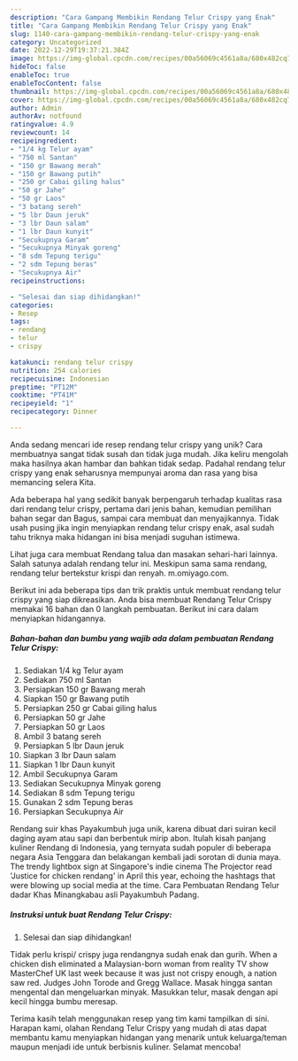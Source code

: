 ```yaml
---
description: "Cara Gampang Membikin Rendang Telur Crispy yang Enak"
title: "Cara Gampang Membikin Rendang Telur Crispy yang Enak"
slug: 1140-cara-gampang-membikin-rendang-telur-crispy-yang-enak
category: Uncategorized
date: 2022-12-29T19:37:21.384Z
image: https://img-global.cpcdn.com/recipes/00a56069c4561a8a/680x482cq70/rendang-telur-crispy-foto-resep-utama.jpg
hideToc: false
enableToc: true
enableTocContent: false
thumbnail: https://img-global.cpcdn.com/recipes/00a56069c4561a8a/680x482cq70/rendang-telur-crispy-foto-resep-utama.jpg
cover: https://img-global.cpcdn.com/recipes/00a56069c4561a8a/680x482cq70/rendang-telur-crispy-foto-resep-utama.jpg
author: Admin
authorAv: notfound
ratingvalue: 4.9
reviewcount: 14
recipeingredient:
- "1/4 kg Telur ayam"
- "750 ml Santan"
- "150 gr Bawang merah"
- "150 gr Bawang putih"
- "250 gr Cabai giling halus"
- "50 gr Jahe"
- "50 gr Laos"
- "3 batang sereh"
- "5 lbr Daun jeruk"
- "3 lbr Daun salam"
- "1 lbr Daun kunyit"
- "Secukupnya Garam"
- "Secukupnya Minyak goreng"
- "8 sdm Tepung terigu"
- "2 sdm Tepung beras"
- "Secukupnya Air"
recipeinstructions:

- "Selesai dan siap dihidangkan!"
categories:
- Resep
tags:
- rendang
- telur
- crispy

katakunci: rendang telur crispy 
nutrition: 254 calories
recipecuisine: Indonesian
preptime: "PT12M"
cooktime: "PT41M"
recipeyield: "1"
recipecategory: Dinner

---
```





Anda sedang mencari ide resep rendang telur crispy yang unik? Cara membuatnya sangat tidak susah dan tidak juga mudah. Jika keliru mengolah maka hasilnya akan hambar dan bahkan tidak sedap. Padahal rendang telur crispy yang enak seharusnya mempunyai aroma dan rasa yang bisa memancing selera Kita.





Ada beberapa hal yang sedikit banyak berpengaruh terhadap kualitas rasa dari rendang telur crispy, pertama dari jenis bahan, kemudian pemilihan bahan segar dan Bagus, sampai cara membuat dan menyajikannya. Tidak usah pusing jika ingin menyiapkan rendang telur crispy enak,      asal sudah tahu triknya maka hidangan ini bisa menjadi suguhan istimewa.














Lihat juga cara membuat Rendang talua dan masakan sehari-hari lainnya. Salah satunya adalah rendang telur ini. Meskipun sama sama rendang, rendang telur bertekstur krispi dan renyah. m.omiyago.com.






Berikut ini ada beberapa tips dan trik praktis untuk membuat rendang telur crispy yang siap dikreasikan. Anda bisa membuat Rendang Telur Crispy memakai 16 bahan dan 0 langkah pembuatan. Berikut ini cara dalam menyiapkan hidangannya.

<!--inarticleads1-->

##### Bahan-bahan dan bumbu yang wajib ada dalam pembuatan Rendang Telur Crispy:

1. Sediakan 1/4 kg Telur ayam
1. Sediakan 750 ml Santan
1. Persiapkan 150 gr Bawang merah
1. Siapkan 150 gr Bawang putih
1. Persiapkan 250 gr Cabai giling halus
1. Persiapkan 50 gr Jahe
1. Persiapkan 50 gr Laos
1. Ambil 3 batang sereh
1. Persiapkan 5 lbr Daun jeruk
1. Siapkan 3 lbr Daun salam
1. Siapkan 1 lbr Daun kunyit
1. Ambil Secukupnya Garam
1. Sediakan Secukupnya Minyak goreng
1. Sediakan 8 sdm Tepung terigu
1. Gunakan 2 sdm Tepung beras
1. Persiapkan Secukupnya Air


Rendang suir khas Payakumbuh juga unik, karena dibuat dari suiran kecil daging ayam atau sapi dan berbentuk mirip abon. Itulah kisah panjang kuliner Rendang di Indonesia, yang ternyata sudah populer di beberapa negara Asia Tenggara dan belakangan kembali jadi sorotan di dunia maya. The trendy lightbox sign at Singapore&#39;s indie cinema The Projector read &#39;Justice for chicken rendang&#39; in April this year, echoing the hashtags that were blowing up social media at the time. Cara Pembuatan Rendang Telur dadar Khas Minangkabau asli Payakumbuh Padang. 

<!--inarticleads2-->

##### Instruksi untuk buat Rendang Telur Crispy:


1. Selesai dan siap dihidangkan!

Tidak perlu krispi/ crispy juga rendangnya sudah enak dan gurih. When a chicken dish eliminated a Malaysian-born woman from reality TV show MasterChef UK last week because it was just not crispy enough, a nation saw red. Judges John Torode and Gregg Wallace. Masak hingga santan mengental dan mengeluarkan minyak. Masukkan telur, masak dengan api kecil hingga bumbu meresap. 

Terima kasih telah menggunakan resep yang tim kami tampilkan di sini. Harapan kami, olahan Rendang Telur Crispy yang mudah di atas dapat membantu kamu menyiapkan hidangan yang menarik untuk keluarga/teman maupun menjadi ide untuk berbisnis kuliner. Selamat mencoba!
